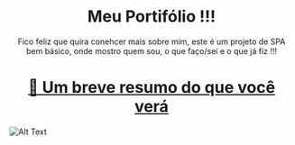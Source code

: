 <h1 align="center"> Meu Portifólio !!! </h1>

<p align="center"> Fico feliz que quira conehcer mais sobre mim, este é um projeto de SPA bem básico, 
onde mostro quem sou, o que faço/sei e o que já fiz !!! </p>

<h1 align="center">
    <a href="https://bolodissenoura.github.io/daniellimae/">🔗 Um breve resumo do que você verá</a>
</h1>

![Alt Text](https://giphy.com/embed/J3rQH9z5X0QhQGG5kY)
